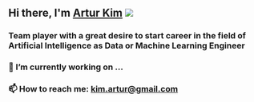 ## Hi there, I'm [Artur Kim](https://daniilshat.ru/) ![](https://github.com/blackcater/blackcater/raw/main/images/Hi.gif) 
### Team player with a great desire to start career in the field of Artificial Intelligence as Data or Machine Learning Engineer
### 🔭 I’m currently working on ...
### 📫 How to reach me: kim.artur@gmail.com
<!--
**Archi68/Archi68** is a ✨ _special_ ✨ repository because its `README.md` (this file) appears on your GitHub profile.

Here are some ideas to get you started:

- 🔭 I’m currently working on ...
- 🌱 I’m currently learning ...
- 👯 I’m looking to collaborate on ...
- 🤔 I’m looking for help with ...
- 💬 Ask me about ...
- 📫 How to reach me: ...
- 😄 Pronouns: ...
- ⚡ Fun fact: ...
-->
